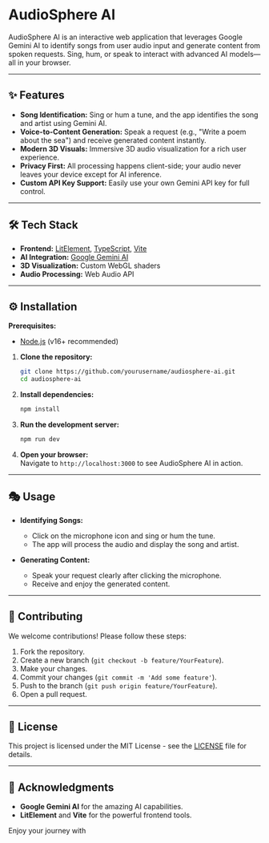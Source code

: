 # AudioSphere AI

AudioSphere AI is an interactive web application that leverages Google Gemini AI to identify songs from user audio input and generate content from spoken requests. Sing, hum, or speak to interact with advanced AI models—all in your browser.

---

## ✨ Features

- **Song Identification:** Sing or hum a tune, and the app identifies the song and artist using Gemini AI.
- **Voice-to-Content Generation:** Speak a request (e.g., "Write a poem about the sea") and receive generated content instantly.
- **Modern 3D Visuals:** Immersive 3D audio visualization for a rich user experience.
- **Privacy First:** All processing happens client-side; your audio never leaves your device except for AI inference.
- **Custom API Key Support:** Easily use your own Gemini API key for full control.

---

## 🛠 Tech Stack

- **Frontend:** [LitElement](https://lit.dev/), [TypeScript](https://www.typescriptlang.org/), [Vite](https://vitejs.dev/)
- **AI Integration:** [Google Gemini AI](https://aistudio.google.com/)
- **3D Visualization:** Custom WebGL shaders
- **Audio Processing:** Web Audio API

---

## ⚙️ Installation

**Prerequisites:**

- [Node.js](https://nodejs.org/) (v16+ recommended)

1. **Clone the repository:**
   ```sh
   git clone https://github.com/yourusername/audiosphere-ai.git
   cd audiosphere-ai
   ```
2. **Install dependencies:**
   ```sh
   npm install
   ```
3. **Run the development server:**
   ```sh
   npm run dev
   ```
4. **Open your browser:**  
   Navigate to `http://localhost:3000` to see AudioSphere AI in action.

---

## 🎭 Usage

- **Identifying Songs:**

  - Click on the microphone icon and sing or hum the tune.
  - The app will process the audio and display the song and artist.

- **Generating Content:**
  - Speak your request clearly after clicking the microphone.
  - Receive and enjoy the generated content.

---

## 📝 Contributing

We welcome contributions! Please follow these steps:

1. Fork the repository.
2. Create a new branch (`git checkout -b feature/YourFeature`).
3. Make your changes.
4. Commit your changes (`git commit -m 'Add some feature'`).
5. Push to the branch (`git push origin feature/YourFeature`).
6. Open a pull request.

---

## 📜 License

This project is licensed under the MIT License - see the [LICENSE](LICENSE) file for details.

---

## 👥 Acknowledgments

- **Google Gemini AI** for the amazing AI capabilities.
- **LitElement** and **Vite** for the powerful frontend tools.

Enjoy your journey with
